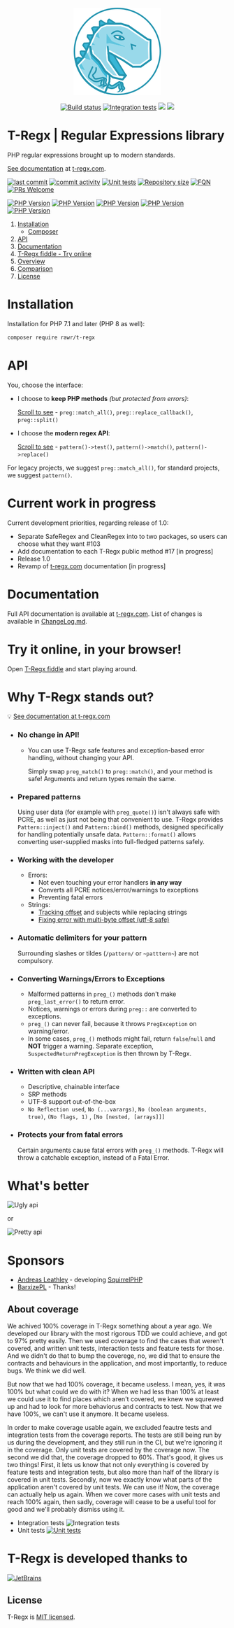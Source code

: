 <p align="center">
    <a href="https://t-regx.com"><img src="t.regx.png" alt="T-Regx"></a>
</p>
<p align="center">
    <a href="https://github.com/T-Regx/T-Regx/actions/"><img src="https://github.com/T-Regx/T-Regx/workflows/build/badge.svg?branch=master" alt="Build status"/></a>
    <a href="#about-coverage"><img src="https://img.shields.io/badge/coverage-100%25-green.svg" alt="Integration tests"/></a>    
    <a href="https://github.com/T-Regx/T-Regx/releases"><img src="https://img.shields.io/badge/Stable-v0.12.0-brightgreen.svg?style=popout"/></a>
    <a href="https://github.com/T-Regx/T-Regx"><img src="https://img.shields.io/badge/dependencies-0-brightgreen.svg"/></a>
</p>

# T-Regx | Regular Expressions library

PHP regular expressions brought up to modern standards.

[See documentation](https://t-regx.com/) at [t-regx.com](https://t-regx.com/).

[![last commit](https://img.shields.io/github/last-commit/T-Regx/T-Regx/develop.svg)](https://github.com/T-Regx/T-Regx/commits/develop)
[![commit activity](https://img.shields.io/github/commit-activity/y/T-Regx/T-Regx.svg)](https://github.com/T-Regx/T-Regx)
[![Unit tests](https://img.shields.io/badge/Unit%20tests-2167-brightgreen.svg)](https://github.com/T-Regx/T-Regx)
[![Repository size](https://github-size-badge.herokuapp.com/T-Regx/fiddle.svg)](https://github.com/T-Regx/T-Regx)
[![FQN](https://img.shields.io/badge/FQN-used-blue.svg)](https://github.com/kelunik/fqn-check)
[![PRs Welcome](https://img.shields.io/badge/PR-welcome-brightgreen.svg?style=popout)](http://makeapullrequest.com)

[![PHP Version](https://img.shields.io/badge/PHP-7.1-blue.svg)](https://travis-ci.org/T-Regx/T-Regx)
[![PHP Version](https://img.shields.io/badge/PHP-7.2-blue.svg)](https://travis-ci.org/T-Regx/T-Regx)
[![PHP Version](https://img.shields.io/badge/PHP-7.3-blue.svg)](https://travis-ci.org/T-Regx/T-Regx)
[![PHP Version](https://img.shields.io/badge/PHP-7.4-blue.svg)](https://travis-ci.org/T-Regx/T-Regx)
[![PHP Version](https://img.shields.io/badge/PHP-8.0-blue.svg)](https://travis-ci.org/T-Regx/T-Regx)

1. [Installation](#installation)
    * [Composer](#installation)
2. [API](#api)
3. [Documentation](#documentation)
4. [T-Regx fiddle - Try online](#try-it-online-in-your-browser)
5. [Overview](#why-t-regx-stands-out)
6. [Comparison](#whats-better)
7. [License](#license)

# Installation

Installation for PHP 7.1 and later (PHP 8 as well):

```bash
composer require rawr/t-regx
```

# API

You, choose the interface:

- I choose to **keep PHP methods** *(but protected from errors)*:

  [Scroll to see](#no-change-in-api) - `preg::match_all()`, `preg::replace_callback()`, `preg::split()`
- I choose the **modern regex API**:

  [Scroll to see](#written-with-clean-api) - `pattern()->test()`, `pattern()->match()`, `pattern()->replace()`

For legacy projects, we suggest `preg::match_all()`, for standard projects, we suggest `pattern()`.

# Current work in progress

Current development priorities, regarding release of 1.0:

- Separate SafeRegex and CleanRegex into to two packages, so users can choose what they want #103
- Add documentation to each T-Regx public method #17 \[in progress]
- Release 1.0
- Revamp of [t-regx.com](https://t-regx.com/) documentation \[in progress]

# Documentation

Full API documentation is available at [t-regx.com](https://t-regx.com/). List of changes is available
in [ChangeLog.md](https://github.com/T-Regx/T-Regx/blob/develop/ChangeLog.md).

# Try it online, in your browser!

Open [T-Regx fiddle](https://repl.it/github/T-Regx/fiddle) and start playing around.

# Why T-Regx stands out?

:bulb: [See documentation at t-regx.com](https://t-regx.com/)

* ### No change in API!
    * You can use T-Regx safe features and exception-based error handling, without changing your API.

      Simply swap `preg_match()` to `preg::match()`, and your method is safe! Arguments and return types remain the
      same.

* ### Prepared patterns

  Using user data (for example with `preg_quote()`) isn't always safe with PCRE, as well as just not being that
  convenient to use. T-Regx provides `Pattern::inject()` and `Pattern::bind()` methods, designed specifically for
  handling potentially unsafe data. `Pattern::format()` allows converting user-supplied masks into full-fledged patterns
  safely.

* ### Working **with** the developer
    * Errors:
        * Not even touching your error handlers **in any way**
        * Converts all PCRE notices/error/warnings to exceptions
        * Preventing fatal errors
    * Strings:
        * [Tracking offset](https://t-regx.com/docs/replace-match-details) and subjects while replacing strings
        * [Fixing error with multi-byte offset (utf-8 safe)](https://t-regx.com/docs/match-details#offsets)

* ### Automatic delimiters for your pattern
  Surrounding slashes or tildes (`/pattern/` or  `~patttern~`) are not compulsory.

* ### Converting Warnings/Errors to Exceptions
    * Malformed patterns in `preg_()` methods don't make `preg_last_error()` to return error.
    * Notices, warnings or errors during `preg::` are converted to exceptions.
    * `preg_()` can never fail, because it throws `PregException` on warning/error.
    * In some cases, `preg_()` methods might fail, return `false`/`null` and **NOT** trigger a warning. Separate
      exception,
      `SuspectedReturnPregException` is then thrown by T-Regx.

* ### Written with clean API
    * Descriptive, chainable interface
    * SRP methods
    * UTF-8 support out-of-the-box
    * `No Reflection used`, `No (...varargs)`, `No (boolean arguments, true)`, `(No flags, 1)`
      , `[No [nested, [arrays]]]`

* ### Protects your from fatal errors
  Certain arguments cause fatal errors with `preg_()` methods. T-Regx will throw a catchable exception, instead of a
  Fatal Error.

# What's better

![Ugly api](https://t-regx.com/img/external/readme/preg.png)

or

![Pretty api](https://t-regx.com/img/external/readme/t-regx.png)

# Sponsors

- [Andreas Leathley](https://github.com/iquito) - developing [SquirrelPHP](https://github.com/squirrelphp)
- [BarxizePL](https://github.com/BarxizePL) - Thanks!

## About coverage

We achived 100% coverage in T-Regx something about a year ago. We developed our library with the most rigorous TDD we
could achieve, and got to 97% pretty easily. Then we used coverage to find the cases that weren't covered, and written
unit tests, interaction tests and feature tests for those. And we didn't do that to bump the coverege, no, we did that
to ensure the contracts and behaviours in the application, and most importantly, to reduce bugs. We think we did well.

But now that we had 100% coverage, it became useless. I mean, yes, it was 100% but what could we do with it? When we had
less than 100% at least we could use it to find places which aren't covered, we knew we squrewed up and had to look for
more behaviorus and contracts to test. Now that we have 100%, we can't use it anymore. It became useless.

In order to make coverage usable again, we excluded feautre tests and integration tests from the coverage reports. The
tests are still being run by us during the development, and they still run in the CI, but we're ignoring it in the
coverage. Only unit tests are covered by the coverage now. The second we did that, the coverage dropped to 60%. That's
good, it gives us two things! First, it lets us know that not only everything is covered by feature tests and
integration tests, but also more than half of the library is covered in unit tests. Secondly, now we exactly know what
parts of the application aren't covered by unit tests. We can use it! Now, the coverage can actually help us again. When
we cover more cases with unit tests and reach 100% again, then sadly, coverage will cease to be a useful tool for good
and we'll probably dismiss using it.

- Integration tests <img src="https://img.shields.io/badge/coverage-100%25-green.svg" alt="Integration tests"/>
- Unit
  tests <a href="https://coveralls.io/github/T-Regx/T-Regx?branch=develop"><img src="https://coveralls.io/repos/github/T-Regx/T-Regx/badge.svg?branch=master" alt="Unit tests"/></a>

# T-Regx is developed thanks to

<a href="https://www.jetbrains.com/?from=T-Regx">
  <img src="https://t-regx.com/img/external/jetbrains-variant-4.svg" alt="JetBrains"/>
</a>

## License

T-Regx is [MIT licensed](LICENSE).
